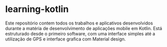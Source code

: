 # learning-kotlin

Este repositório contem todos os trabalhos e aplicativos desenvolvidos durante a matéria de desenvolvimento de aplicações mobile em Kotlin. Está estruturado desde o primeiro software, com uma interface simples até a utilização de GPS e interface grafica com Material design.
